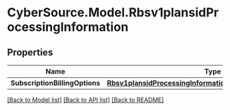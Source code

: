 # CyberSource.Model.Rbsv1plansidProcessingInformation
## Properties

Name | Type | Description | Notes
------------ | ------------- | ------------- | -------------
**SubscriptionBillingOptions** | [**Rbsv1plansidProcessingInformationSubscriptionBillingOptions**](Rbsv1plansidProcessingInformationSubscriptionBillingOptions.md) |  | [optional] 

[[Back to Model list]](../README.md#documentation-for-models) [[Back to API list]](../README.md#documentation-for-api-endpoints) [[Back to README]](../README.md)

